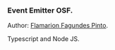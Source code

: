 ### Event Emitter OSF.

Author: [Flamarion Fagundes Pinto](https://github.com/Flamarionfp).

Typescript and Node JS.

